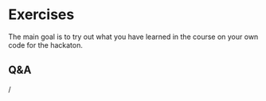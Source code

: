# Exercises

The main goal is to try out what you have learned in the course on your own code for the hackaton.

<!--
There are also AMD exercises available in three online documents:

-   [AMD LUMI pre-hackathon training: Basic exercises](https://hackmd.io/@sfantao/lumi-prehack-oct-2024) 

-   [AMD LUMI pre-hackathon training Omniperf advanced exercises part 1](https://hackmd.io/@sfantao/lumi-prehack-oct-2024-omniperf1) 

-   [AMD LUMI pre-hackathon training Omniperf advanced exercises part 2](https://hackmd.io/@sfantao/lumi-prehack-oct-2024-omniperf2) 
-->

<!--
Alternatively, AMD exercises are available as an [online text](https://hackmd.io/@sfantao/lumi-hackathon-krakow-nov2023)
(or [version saved as Chrome .mht file](https://462000265.lumidata.eu/profiling-20241009/files/03_AMD_Excercise_notes.mht),
may not open directly in your browser, also
`/appl/local/training/profiling-20241009/files/03_AMD_Excercise_notes.mht`)
-->

<!--
-   Downloadable AMD exercise files: as 
    [tar file (5.1M)](https://462000265.lumidata.eu/profiling-20241009/files/03_Exercises_AMD.tar) or
    [gzip-compressed tar file (3.6M)](https://462000265.lumidata.eu/profiling-20241009/files/03_Exercises_AMD.tar.gz).

    These files are also available on LUMI in
    `/appl/local/training/profiling-20241009/files`.
-->

## Q&A

/
